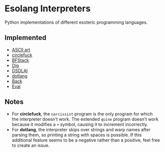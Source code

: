 # Esolang Interpreters
Python implementations of different esoteric programming languages.

## Implemented
-   [ASCII art](https://esolangs.org/wiki/ASCII_art)
-   [circlefuck](https://esolangs.org/wiki/Circlefuck)
-   [BFStack](https://esolangs.org/wiki/BFStack)
-   [Dig](https://esolangs.org/wiki/Dig)
-   [DSDLAI](https://esolangs.org/wiki/Dig_straight_down_like_an_idiot)
-   [dotlang](https://esolangs.org/wiki/Dotlang)
-   [Back](https://esolangs.org/wiki/Back)
-   [Eval](https://esolangs.org/wiki/Eval)

## Notes
-   For **circlefuck**, the `narcissist` program is the only program for which the interpreter doesn't work. The extended `quine` program doesn't work because it modifies a `+` symbol, causing it to increment incorrectly.
-   For **dotlang**, the interpreter skips over strings and warp names after parsing them, so printing a string with spaces is possible. If this additional feature seems to be a negative rather than a positive, feel free to create an issue.
